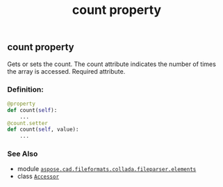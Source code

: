 ﻿---
title: count property
second_title: Aspose.CAD for Python via .NET API References
description: 
type: docs
weight: 30
url: /python-net/aspose.cad.fileformats.collada.fileparser.elements/accessor/count/
is_root: false
---

## count property


Gets or sets the count.
The count attribute indicates the number of times the array is accessed.
Required attribute.
### Definition:
```python
@property
def count(self):
    ...
@count.setter
def count(self, value):
    ...
```

### See Also
* module [`aspose.cad.fileformats.collada.fileparser.elements`](../../)
* class [`Accessor`](/cad/python-net/aspose.cad.fileformats.collada.fileparser.elements/accessor)
